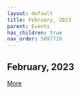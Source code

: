 ```yaml
---
layout: default
title: February, 2023
parent: Events
has_children: true
nav_order: 5097710
---
```

## February, 2023



[More](/docs/events/events/)

